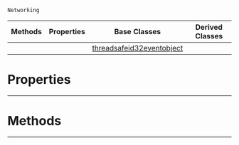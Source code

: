  `Networking`

|Methods|Properties|Base Classes|Derived Classes|
|---|---|---|---|
| | |[threadsafeid32eventobject](https://github.com/ArendDanielek/ZeroDocsTest/blob/master/code_reference/class_reference/threadsafeid32eventobject.markdown)| |


 #  Properties


---  
 #  Methods


---  
 
  
  
  
  
  
  
  

 